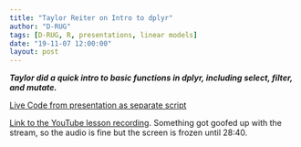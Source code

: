 ```yaml
---
title: "Taylor Reiter on Intro to dplyr"
author: "D-RUG"
tags: [D-RUG, R, presentations, linear models]
date: "19-11-07 12:00:00"
layout: post
---
```


**_Taylor did a quick intro to basic functions in dplyr, including select, filter, and mutate._**

[Live Code from presentation as separate script](https://www.dl.dropboxusercontent.com/s/pniq0633b5e64qh/2019_11_07_dplyr_part1.R?dl=0)

[Link to the YouTube lesson recording](https://youtu.be/dBnUnfxo8Wc). Something got goofed up with the stream, so the audio is fine but the screen is frozen until 28:40.
